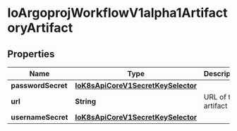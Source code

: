
# IoArgoprojWorkflowV1alpha1ArtifactoryArtifact

## Properties
Name | Type | Description | Notes
------------ | ------------- | ------------- | -------------
**passwordSecret** | [**IoK8sApiCoreV1SecretKeySelector**](IoK8sApiCoreV1SecretKeySelector.md) |  |  [optional]
**url** | **String** | URL of the artifact | 
**usernameSecret** | [**IoK8sApiCoreV1SecretKeySelector**](IoK8sApiCoreV1SecretKeySelector.md) |  |  [optional]




